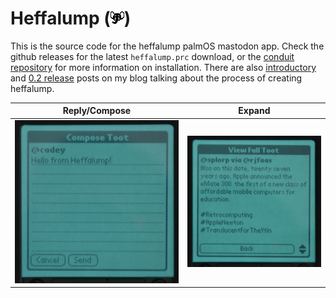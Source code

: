 # Heffalump (![heffalump logo](/images/heffalump_logo.png))

This is the source code for the heffalump palmOS mastodon app. Check the github releases for the latest `heffalump.prc` download, or the [conduit repository](https://github.com/knickish/heffalump_conduit) for more information on installation. There are also [introductory](https://www.knickish.com/palm/rust/2023/09/12/a-mastodon-client-for-palmos.html) and [0.2 release](https://www.knickish.com/palm/rust/2023/10/28/hello-from-heffalump.html) posts on my blog talking about the process of creating heffalump.

| Reply/Compose       |      Expand    
| :----:        |             :----: 
|![heffalump compose](/images/heffalump_compose.jpg )|![heffalump expand](/images/heffalump_expand.jpg)